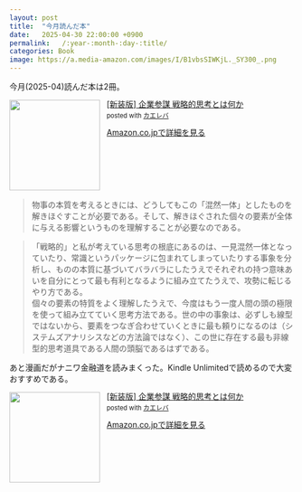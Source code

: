 ```yaml
---
layout: post
title:  "今月読んだ本"
date:   2025-04-30 22:00:00 +0900
permalink:   /:year-:month-:day-:title/
categories: Book
image: https://a.media-amazon.com/images/I/B1vbsSIWKjL._SY300_.png
---
```

今月(2025-04)読んだ本は2冊。



<div class="krb-amzlt-box" style="margin-bottom:0px;"><div class="krb-amzlt-image" style="float:left;margin:0px 12px 1px 0px;"><a href="https://amzn.to/42P2o1S"><img width="160px" src="https://images-na.ssl-images-amazon.com/images/P/B00BANJ84A.09.LZZZZZZZ"></a></div><div class="krb-amzlt-info" style="line-height:120%; margin-bottom: 10px"><div class="krb-amzlt-name" style="margin-bottom:10px;line-height:120%"><a href="https://amzn.to/42P2o1S" name="amazletlink" target="_blank" rel="nofollow" rel="nofollow">[新装版] 企業参謀 戦略的思考とは何か</a><div class="krb-amzlt-powered-date" style="font-size:80%;margin-top:5px;line-height:120%">posted with <a href="https://kaereba.com/wind/" title="amazlet" target="_blank" rel="nofollow" rel="nofollow">カエレバ</a></div></div><div class="krb-amzlt-detail"></div><div class="krb-amzlt-sub-info" style="float: left;"><div class="krb-amzlt-link" style="margin-top: 5px"><a href="https://amzn.to/42P2o1S" name="amazletlink" target="_blank" rel="nofollow" rel="nofollow">Amazon.co.jpで詳細を見る</a></div></div></div><div class="krb-amzlt-footer" style="clear: left"></div></div>


> 物事の本質を考えるときには、どうしてもこの「混然一体」としたものを解きほぐすことが必要である。そして、解きほぐされた個々の要素が全体に与える影響というものを理解することが必要なのである。


> 「戦略的」と私が考えている思考の根底にあるのは、一見混然一体となっていたり、常識というパッケージに包まれてしまっていたりする事象を分析し、ものの本質に基づいてバラバラにしたうえでそれぞれの持つ意味あいを自分にとって最も有利となるように組み立てたうえで、攻勢に転じるやり方である。  
個々の要素の特質をよく理解したうえで、今度はもう一度人間の頭の極限を使って組み立てていく思考方法である。世の中の事象は、必ずしも線型ではないから、要素をつなぎ合わせていくときに最も頼りになるのは（システムズアナリシスなどの方法論ではなく）、この世に存在する最も非線型的思考道具である人間の頭脳であるはずである。


あと漫画だがナニワ金融道を読みまくった。Kindle Unlimitedで読めるので大変おすすめである。

<div class="krb-amzlt-box" style="margin-bottom:0px;"><div class="krb-amzlt-image" style="float:left;margin:0px 12px 1px 0px;"><a href="https://amzn.to/4dkevJv"><img width="160px" src="https://images-na.ssl-images-amazon.com/images/P/B00BANJ84A.09.LZZZZZZZ"></a></div><div class="krb-amzlt-info" style="line-height:120%; margin-bottom: 10px"><div class="krb-amzlt-name" style="margin-bottom:10px;line-height:120%"><a href="https://amzn.to/4dkevJv" name="amazletlink" target="_blank" rel="nofollow" rel="nofollow">[新装版] 企業参謀 戦略的思考とは何か</a><div class="krb-amzlt-powered-date" style="font-size:80%;margin-top:5px;line-height:120%">posted with <a href="https://kaereba.com/wind/" title="amazlet" target="_blank" rel="nofollow" rel="nofollow">カエレバ</a></div></div><div class="krb-amzlt-detail"></div><div class="krb-amzlt-sub-info" style="float: left;"><div class="krb-amzlt-link" style="margin-top: 5px"><a href="https://amzn.to/4dkevJv" name="amazletlink" target="_blank" rel="nofollow" rel="nofollow">Amazon.co.jpで詳細を見る</a></div></div></div><div class="krb-amzlt-footer" style="clear: left"></div></div>